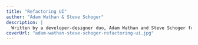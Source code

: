 ```yaml
---
title: "Refactoring UI"
author: "Adam Wathan & Steve Schoger"
description: |
  Written by a developer-designer duo, Adam Wathan and Steve Schoger from TailwindCSS, it's by far one of the most practical and valuable resources for anyone working on UI design or development. Have you ever looked at your UI or web design work and thought, “This doesn't look good, but I have no idea why”? I do this daily. Refactoring UI should solve 90% of these problems.
coverUrl: "adam-wathan-steve-schoger-refactoring-ui.jpg"
---
```

